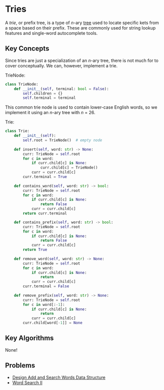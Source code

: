 # Tries

A *trie*, or prefix tree, is a type of *n*-ary [tree](./4-Trees.md) used to locate specific kets from a space based on their prefix. These are commonly used for string lookup features and single-word autocomplete tools.

## Key Concepts

Since tries are just a specialization of an *n*-ary tree, there is not much for to cover conceptually. We can, however, implement a trie.

TrieNode:

```python
class TrieNode:
    def __init__(self, terminal: bool = False):
        self.children = {}
        self.terminal = terminal
```

This common trie node is used to contain lower-case English words, so we implement it using an *n*-ary tree with *n* = 26.

Trie:

```python
class Trie:
    def __init__(self):
        self.root = TrieNode()  # empty node
    
    def insert(self, word: str) -> None:
        curr: TrieNode = self.root
        for c in word:
            if curr.child[c] is None:
                curr.child[c] = TrieNode()
            curr = curr.child[c]
        curr.terminal = True
    
    def contains_word(self, word: str) -> bool:
        curr: TrieNode = self.root
        for c in word:
            if curr.child[c] is None:
                return False
            curr = curr.child[c]
        return curr.terminal

    def contains_prefix(self, word: str) -> bool:
        curr: TrieNode = self.root
        for c in word:
            if curr.child[c] is None:
                return False
            curr = curr.child[c]
        return True
    
    def remove_word(self, word: str) -> None:
        curr: TrieNode = self.root
        for c in word:
            if curr.child[c] is None:
                return
            curr = curr.child[c]
        curr.terminal = False
    
    def remove_prefix(self, word: str) -> None:
        curr: TrieNode = self.root
        for c in word[:-1]:
            if curr.child[c] is None:
                return
            curr = curr.child[c]
        curr.child[word[-1]] = None
```

## Key Algorithms

None!

## Problems

- [Design Add and Search Words Data Structure](../code/211-DesignAddSearchWordsDataStructure.md)
- [Word Search II](../code/212-WordSearchII.md)